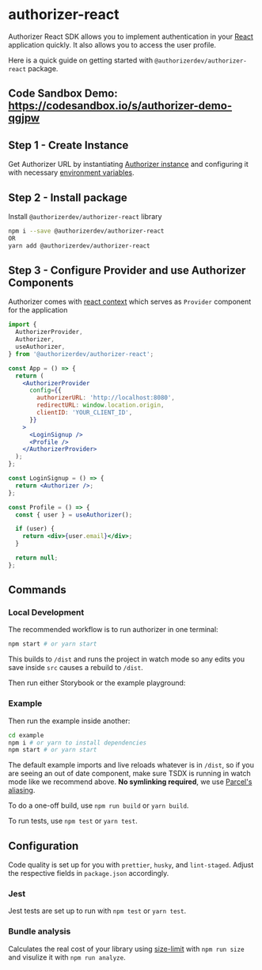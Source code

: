 # authorizer-react

Authorizer React SDK allows you to implement authentication in your [React](https://reactjs.org/) application quickly. It also allows you to access the user profile.

Here is a quick guide on getting started with `@authorizerdev/authorizer-react` package.

## Code Sandbox Demo: https://codesandbox.io/s/authorizer-demo-qgjpw

## Step 1 - Create Instance

Get Authorizer URL by instantiating [Authorizer instance](/deployment) and configuring it with necessary [environment variables](/core/env).

## Step 2 - Install package

Install `@authorizerdev/authorizer-react` library

```sh
npm i --save @authorizerdev/authorizer-react
OR
yarn add @authorizerdev/authorizer-react
```

## Step 3 - Configure Provider and use Authorizer Components

Authorizer comes with [react context](https://reactjs.org/docs/context.html) which serves as `Provider` component for the application

```jsx
import {
  AuthorizerProvider,
  Authorizer,
  useAuthorizer,
} from '@authorizerdev/authorizer-react';

const App = () => {
  return (
    <AuthorizerProvider
      config={{
        authorizerURL: 'http://localhost:8080',
        redirectURL: window.location.origin,
        clientID: 'YOUR_CLIENT_ID',
      }}
    >
      <LoginSignup />
      <Profile />
    </AuthorizerProvider>
  );
};

const LoginSignup = () => {
  return <Authorizer />;
};

const Profile = () => {
  const { user } = useAuthorizer();

  if (user) {
    return <div>{user.email}</div>;
  }

  return null;
};
```

## Commands

### Local Development

The recommended workflow is to run authorizer in one terminal:

```bash
npm start # or yarn start
```

This builds to `/dist` and runs the project in watch mode so any edits you save inside `src` causes a rebuild to `/dist`.

Then run either Storybook or the example playground:

### Example

Then run the example inside another:

```bash
cd example
npm i # or yarn to install dependencies
npm start # or yarn start
```

The default example imports and live reloads whatever is in `/dist`, so if you are seeing an out of date component, make sure TSDX is running in watch mode like we recommend above. **No symlinking required**, we use [Parcel's aliasing](https://parceljs.org/module_resolution.html#aliases).

To do a one-off build, use `npm run build` or `yarn build`.

To run tests, use `npm test` or `yarn test`.

## Configuration

Code quality is set up for you with `prettier`, `husky`, and `lint-staged`. Adjust the respective fields in `package.json` accordingly.

### Jest

Jest tests are set up to run with `npm test` or `yarn test`.

### Bundle analysis

Calculates the real cost of your library using [size-limit](https://github.com/ai/size-limit) with `npm run size` and visulize it with `npm run analyze`.
